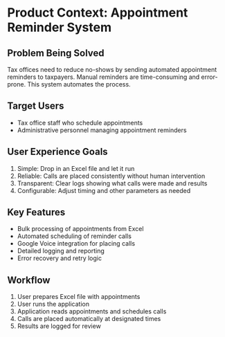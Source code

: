 # Product Context: Appointment Reminder System

## Problem Being Solved
Tax offices need to reduce no-shows by sending automated appointment reminders to taxpayers. Manual reminders are time-consuming and error-prone. This system automates the process.

## Target Users
- Tax office staff who schedule appointments
- Administrative personnel managing appointment reminders

## User Experience Goals
1. Simple: Drop in an Excel file and let it run
2. Reliable: Calls are placed consistently without human intervention
3. Transparent: Clear logs showing what calls were made and results
4. Configurable: Adjust timing and other parameters as needed

## Key Features
- Bulk processing of appointments from Excel
- Automated scheduling of reminder calls
- Google Voice integration for placing calls
- Detailed logging and reporting
- Error recovery and retry logic

## Workflow
1. User prepares Excel file with appointments
2. User runs the application
3. Application reads appointments and schedules calls
4. Calls are placed automatically at designated times
5. Results are logged for review

